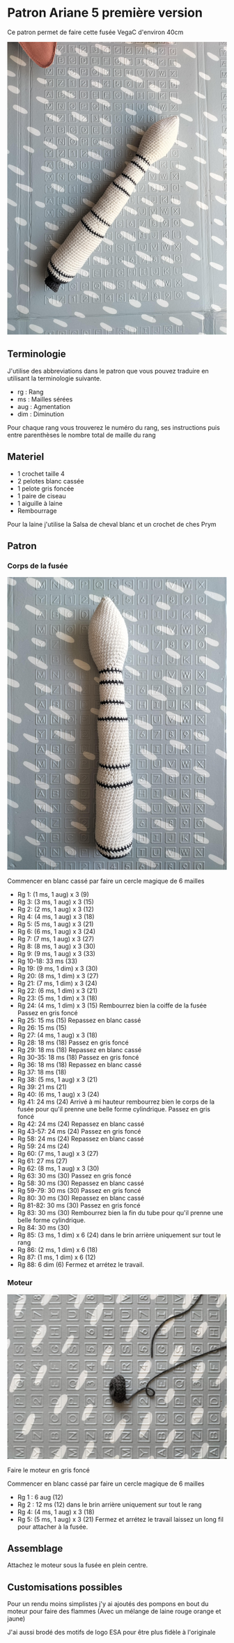 # Patron Ariane 5 première version

Ce patron permet de faire cette fusée VegaC d'environ 40cm

![fusée](../../../media/patterns/vegac/assemblage.jpg)

## Terminologie

J'utilise des abbreviations dans le patron que vous pouvez traduire en utilisant la terminologie suivante.

* rg : Rang
* ms : Mailles sérées
* aug : Agmentation
* dim : Diminution

Pour chaque rang vous trouverez le numéro du rang, ses instructions puis entre parenthèses le nombre total de maille du rang

## Materiel

* 1 crochet taille 4
* 2 pelotes blanc cassée
* 1 pelote gris foncée
* 1 paire de ciseau
* 1 aiguille à laine
* Rembourrage

Pour la laine j'utilise la Salsa de cheval blanc et un crochet de ches Prym

## Patron

### Corps de la fusée

![corps](../../../media/patterns/vegac/corps.jpg)

Commencer en blanc cassé par faire un cercle magique de 6 mailles

* Rg 1: (1 ms, 1 aug) x 3 (9)
* Rg 3: (3 ms, 1 aug) x 3 (15)
* Rg 2: (2 ms, 1 aug) x 3 (12)
* Rg 4: (4 ms, 1 aug) x 3 (18)
* Rg 5: (5 ms, 1 aug) x 3 (21)
* Rg 6: (6 ms, 1 aug) x 3 (24)
* Rg 7: (7 ms, 1 aug) x 3 (27)
* Rg 8: (8 ms, 1 aug) x 3 (30)
* Rg 9: (9 ms, 1 aug) x 3 (33)
* Rg 10-18: 33 ms (33)
* Rg 19: (9 ms, 1 dim) x 3 (30)
* Rg 20: (8 ms, 1 dim) x 3 (27)
* Rg 21: (7 ms, 1 dim) x 3 (24)
* Rg 22: (6 ms, 1 dim) x 3 (21)
* Rg 23: (5 ms, 1 dim) x 3 (18)
* Rg 24: (4 ms, 1 dim) x 3 (15)
Rembourrez bien la coiffe de la fusée
Passez en gris foncé
* Rg 25: 15 ms (15)
Repassez en blanc cassé
* Rg 26: 15 ms (15)
* Rg 27: (4 ms, 1 aug) x 3 (18)
* Rg 28: 18 ms (18)
Passez en gris foncé
* Rg 29: 18 ms (18)
Repassez en blanc cassé
* Rg 30-35: 18 ms (18)
Passez en gris foncé
* Rg 36: 18 ms (18)
Repassez en blanc cassé
* Rg 37: 18 ms (18)
* Rg 38: (5 ms, 1 aug) x 3 (21)
* Rg 39: 21 ms (21)
* Rg 40: (6 ms, 1 aug) x 3 (24)
* Rg 41: 24 ms (24)
Arrivé à mi hauteur rembourrez bien le corps de la fusée pour qu'il prenne une belle forme cylindrique.
Passez en gris foncé
* Rg 42: 24 ms (24)
Repassez en blanc cassé
* Rg 43-57: 24 ms (24)
Passez en gris foncé
* Rg 58: 24 ms (24)
Repassez en blanc cassé
* Rg 59: 24 ms (24)
* Rg 60: (7 ms, 1 aug) x 3 (27)
* Rg 61: 27 ms (27)
* Rg 62: (8 ms, 1 aug) x 3 (30)
* Rg 63: 30 ms (30)
Passez en gris foncé
* Rg 58: 30 ms (30)
Repassez en blanc cassé
* Rg 59-79: 30 ms (30)
Passez en gris foncé
* Rg 80: 30 ms (30)
Repassez en blanc cassé
* Rg 81-82: 30 ms (30)
Passez en gris foncé
* Rg 83: 30 ms (30)
Rembourrez bien la fin du tube pour qu'il prenne une belle forme cylindrique.
* Rg 84: 30 ms (30)
* Rg 85: (3 ms, 1 dim) x 6 (24) dans le brin arrière uniquement sur tout le rang
* Rg 86: (2 ms, 1 dim) x 6 (18)
* Rg 87: (1 ms, 1 dim) x 6 (12)
* Rg 88: 6 dim (6)
Fermez et arrétez le travail.

### Moteur

![moteur](../../../media/patterns/vegac/moteur.jpg)

Faire le moteur en gris foncé

Commencer en blanc cassé par faire un cercle magique de 6 mailles

* Rg 1 : 6 aug (12)
* Rg 2 : 12 ms (12) dans le brin arrière uniquement sur tout le rang
* Rg 4: (4 ms, 1 aug) x 3 (18)
* Rg 5: (5 ms, 1 aug) x 3 (21)
Fermez et arrétez le travail laissez un long fil pour attacher à la fusée.

## Assemblage

Attachez le moteur sous la fusée en plein centre.

## Customisations possibles

Pour un rendu moins simplistes j'y ai ajoutés des pompons en bout du moteur pour faire des flammes (Avec un mélange de laine rouge orange et jaune)

J'ai aussi brodé des motifs de logo ESA pour être plus fidèle à l'originale
